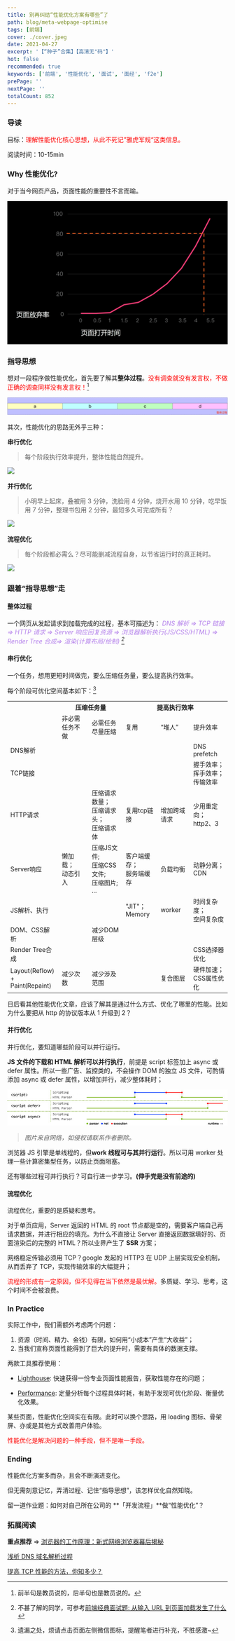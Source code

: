 ```yaml
---
title: 别再纠结“性能优化方案有哪些”了
path: blog/meta-webpage-optimise
tags: [前端]
cover: ./cover.jpeg
date: 2021-04-27
excerpt: '【“种子”合集】【高清无"码"】'
hot: false
recommended: true
keywords: ['前端', '性能优化', '面试', '面经', 'f2e']
prePage: ''
nextPage: ''
totalCount: 852
---
```


### 导读

目标：<font color='red'>理解性能优化核心思想，从此不死记”雅虎军规“这类信息。</font>

阅读时间：10-15min

### Why 性能优化?

对于当今网页产品，页面性能的重要性不言而喻。

![](./speed.png)

### 指导思想

想对一段程序做性能优化，首先要了解其**整体过程**。<font color="red">没有调查就没有发言权，不做正确的调查同样没有发言权！[^注1]</font>

![](./all.png)

其次，性能优化的思路无外乎三种：

**串行优化**

> 每个阶段执行效率提升，整体性能自然提升。

![](./part-optimise.png)

**并行优化**

> 小明早上起床，叠被用 3 分钟，洗脸用 4 分钟，烧开水用 10 分钟，吃早饭用 7 分钟，整理书包用 2 分钟，最短多久可完成所有？

![](./parallel-optimise.png)

**流程优化**

> 每个阶段都必需么？尽可能删减流程自身，以节省运行时的真正耗时。

![](./pre-optimise.png)

### 跟着“指导思想”走

#### 整体过程

一个网页从发起请求到加载完成的过程，基本可描述为：<font color="#b37feb"> _DNS 解析 => TCP 链接 => HTTP 请求 => Server 响应回复资源 => 浏览器解析执行(JS/CSS/HTML) => Render Tree 合成=> 渲染(计算布局/绘制) [^注2]_</font>

#### 串行优化

一个任务，想用更短时间做完，要么压缩任务量，要么提高执行效率。

每个阶段可优化空间基本如下：[^注3]

<table>
  <tr>
    <th></th>
    <th colspan="2">压缩任务量</th>
    <th colspan="3">提高执行效率</th>
  </tr>
  <tr>
    <td></td>
    <td>非必需任务不做</td>
    <td>必需任务尽量压缩</td>
    <td>复用</td>
    <td>“堆人”</td>
    <td>提升效率</td>
  </tr>
  <tr>
    <td>DNS解析</td>
    <td></td>
    <td></td>
    <td></td>
    <td></td>
    <td>DNS prefetch</td>
  </tr>
  <tr>
    <td>TCP链接</td>
    <td></td>
    <td></td>
    <td></td>
    <td></td>
    <td>
      握手效率；<br />
      挥手效率；<br />
      传输效率
    </td>
  </tr>
  <tr>
    <td>HTTP请求</td>
    <td></td>
    <td>
      压缩请求数量；<br />
      压缩请求头；<br /> 
      压缩请求体
    </td>
    <td>复用tcp链接</td>
    <td>增加跨域请求</td>
    <td>
      少用重定向；<br/>
      http2、3
    </td>
  </tr>
  <tr>
    <td>Server响应</td>
    <td>懒加载；<br/>动态引入</td>
    <td>
      压缩JS文件;<br/>
      压缩CSS文件;<br/>
      压缩图片;<br/>
      ...<br/>
    </td>
    <td>
      客户端缓存；<br/>
      服务端缓存
    </td>
    <td>负载均衡</td>
    <td>
      动静分离；<br />
      CDN
    </td>
  </tr>
  <tr>
    <td>JS解析、执行</td>
    <td></td>
    <td></td>
    <td>"JIT"；<br/>Memory</td>
    <td>worker</td>
    <td>
      时间复杂度；<br/>
      空间复杂度
    </td>
  </tr>
  <tr>
    <td>DOM、CSS解析</td>
    <td></td>
    <td>减少DOM层级</td>
    <td></td>
    <td></td>
    <td></td>
  </tr>
  <tr>
    <td>Render Tree合成</td>
    <td></td>
    <td></td>
    <td></td>
    <td></td>
    <td>CSS选择器优化</td>
  </tr>
  <tr>
    <td>Layout(Reflow)<br/>+<br/>Paint(Repaint)</td>
    <td>
      减少次数
    </td>
    <td>减少涉及范围</td>
    <td></td>
    <td>复合图层</td>
    <td>
      硬件加速；<br/>
      CSS属性优化
    </td>
  </tr>
</table>

日后看其他性能优化文章，应该了解其是通过什么方式、优化了哪里的性能。比如为什么要把从 http 的协议版本从 1 升级到 2？

#### 并行优化

并行优化，要知道哪些阶段可以并行运行。

**JS 文件的下载和 HTML 解析可以并行执行**，前提是 script 标签加上 async 或 defer 属性。所以一些广告、监控类的，不会操作 DOM 的独立 JS 文件，可酌情添加 async 或 defer 属性，以增加并行，减少整体耗时；

![](./async-defer.jpeg)

> _图片来自网络，如侵权请联系作者删除。_

浏览器 JS 引擎是单线程的，但**work 线程可与其并行运行**。所以可用 worker 处理一些计算密集型任务，以防止页面阻塞。

还有哪些过程可并行执行？可自行进一步学习。**(伸手党是没有前途的)**

#### 流程优化

流程优化，重要的是质疑和思考。

对于单页应用，Server 返回的 HTML 的 root 节点都是空的，需要客户端自己再请求数据，并进行相应的填充。为什么不直接让 Server 直接返回数据填好的、页面渲染后的完整的 HTML？所以业界产生了 **SSR** 方案；

网络稳定传输必须用 TCP？google 发起的 HTTP3 在 UDP 上层实现安全机制，从而丢弃了 TCP，实现传输效率的大幅提升；

<font color="#ff0000">流程的形成有一定原因，但不见得在当下依然是最优解。</font>多质疑、学习、思考，这个时间不会被浪费。

### In Practice

实际工作中，我们需额外考虑两个问题：

1. 资源（时间、精力、金钱）有限，如何用“小成本”产生“大收益”；
2. 当我们宣称页面性能得到了巨大的提升时，需要有具体的数据支撑。

两款工具推荐使用：

- [Lighthouse](https://developers.google.com/web/tools/lighthouse?hl=zh-cn): 快速获得一份专业页面性能报告，获取性能存在的问题；

- [Performance](https://developer.chrome.com/docs/devtools/evaluate-performance/): 定量分析每个过程具体时耗，有助于发现可优化阶段、衡量优化效果。

某些页面，性能优化空间实在有限。此时可以换个思路，用 loading 图标、骨架屏、亦或是其他方式改善用户体验。

<font color="#ff0000">性能优化是解决问题的一种手段，但不是唯一手段。</font>

### Ending

性能优化方案多而杂，且会不断演进变化。

但无需刻意记忆，弄清过程、记住“指导思想”，该怎样优化自然知晓。

留一道作业题：如何对自己所在公司的 **「开发流程」**做“性能优化”？

### 拓展阅读

**重点推荐** => [浏览器的工作原理：新式网络浏览器幕后揭秘](https://www.html5rocks.com/zh/tutorials/internals/howbrowserswork/)

[浅析 DNS 域名解析过程](https://cloud.tencent.com/developer/news/324975)

[提高 TCP 性能的方法，你知多少？](https://xie.infoq.cn/article/681d093ffc06d594de54992b9)

[^注1]: 前半句是教员说的，后半句也是教员说的。
[^注2]: 不甚了解的同学，可参考[前端经典面试题: 从输入 URL 到页面加载发生了什么](https://segmentfault.com/a/1190000006879700)
[^注3]: 遗漏之处，烦请点击页面左侧微信图标，提醒笔者进行补充，不胜感激~
